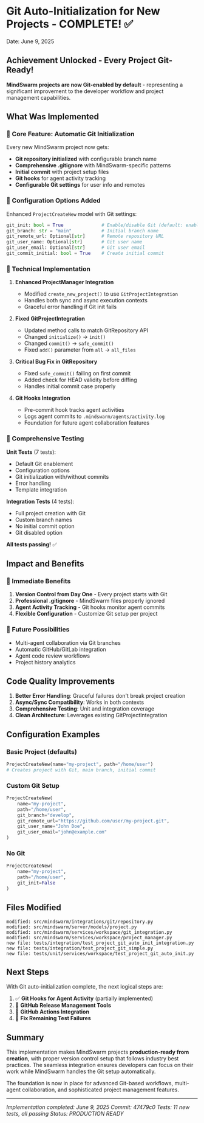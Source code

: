 # Git Auto-Initialization for New Projects - COMPLETE! ✅

Date: June 9, 2025

## Achievement Unlocked - Every Project Git-Ready!

**MindSwarm projects are now Git-enabled by default** - representing a significant improvement to the developer workflow and project management capabilities.

## What Was Implemented

### 🎯 Core Feature: Automatic Git Initialization
Every new MindSwarm project now gets:
- **Git repository initialized** with configurable branch name
- **Comprehensive .gitignore** with MindSwarm-specific patterns
- **Initial commit** with project setup files
- **Git hooks** for agent activity tracking
- **Configurable Git settings** for user info and remotes

### 📝 Configuration Options Added

Enhanced `ProjectCreateNew` model with Git settings:
```python
git_init: bool = True              # Enable/disable Git (default: enabled)
git_branch: str = "main"           # Initial branch name
git_remote_url: Optional[str]      # Remote repository URL
git_user_name: Optional[str]       # Git user name
git_user_email: Optional[str]      # Git user email
git_commit_initial: bool = True    # Create initial commit
```

### 🔧 Technical Implementation

1. **Enhanced ProjectManager Integration**
   - Modified `create_new_project()` to use `GitProjectIntegration`
   - Handles both sync and async execution contexts
   - Graceful error handling if Git init fails

2. **Fixed GitProjectIntegration**
   - Updated method calls to match GitRepository API
   - Changed `initialize()` → `init()`
   - Changed `commit()` → `safe_commit()`
   - Fixed `add()` parameter from `all` → `all_files`

3. **Critical Bug Fix in GitRepository**
   - Fixed `safe_commit()` failing on first commit
   - Added check for HEAD validity before diffing
   - Handles initial commit case properly

4. **Git Hooks Integration**
   - Pre-commit hook tracks agent activities
   - Logs agent commits to `.mindswarm/agents/activity.log`
   - Foundation for future agent collaboration features

### 🧪 Comprehensive Testing

**Unit Tests** (7 tests):
- Default Git enablement
- Configuration options
- Git initialization with/without commits
- Error handling
- Template integration

**Integration Tests** (4 tests):
- Full project creation with Git
- Custom branch names
- No initial commit option
- Git disabled option

**All tests passing!** ✅

## Impact and Benefits

### 🚀 Immediate Benefits
1. **Version Control from Day One** - Every project starts with Git
2. **Professional .gitignore** - MindSwarm files properly ignored
3. **Agent Activity Tracking** - Git hooks monitor agent commits
4. **Flexible Configuration** - Customize Git setup per project

### 🔮 Future Possibilities
- Multi-agent collaboration via Git branches
- Automatic GitHub/GitLab integration
- Agent code review workflows
- Project history analytics

## Code Quality Improvements

1. **Better Error Handling**: Graceful failures don't break project creation
2. **Async/Sync Compatibility**: Works in both contexts
3. **Comprehensive Testing**: Unit and integration coverage
4. **Clean Architecture**: Leverages existing GitProjectIntegration

## Configuration Examples

### Basic Project (defaults)
```python
ProjectCreateNew(name="my-project", path="/home/user")
# Creates project with Git, main branch, initial commit
```

### Custom Git Setup
```python
ProjectCreateNew(
    name="my-project",
    path="/home/user",
    git_branch="develop",
    git_remote_url="https://github.com/user/my-project.git",
    git_user_name="John Doe",
    git_user_email="john@example.com"
)
```

### No Git
```python
ProjectCreateNew(
    name="my-project", 
    path="/home/user",
    git_init=False
)
```

## Files Modified

```
modified: src/mindswarm/integrations/git/repository.py
modified: src/mindswarm/server/models/project.py  
modified: src/mindswarm/services/workspace/git_integration.py
modified: src/mindswarm/services/workspace/project_manager.py
new file: tests/integration/test_project_git_auto_init_integration.py
new file: tests/integration/test_project_git_simple.py
new file: tests/unit/services/workspace/test_project_git_auto_init.py
```

## Next Steps

With Git auto-initialization complete, the next logical steps are:
1. ✅ **Git Hooks for Agent Activity** (partially implemented)
2. 🔄 **GitHub Release Management Tools**
3. 🔄 **GitHub Actions Integration**
4. 🔄 **Fix Remaining Test Failures**

## Summary

This implementation makes MindSwarm projects **production-ready from creation**, with proper version control setup that follows industry best practices. The seamless integration ensures developers can focus on their work while MindSwarm handles the Git setup automatically.

The foundation is now in place for advanced Git-based workflows, multi-agent collaboration, and sophisticated project management features.

---

*Implementation completed: June 9, 2025*
*Commit: 47479c0*
*Tests: 11 new tests, all passing*
*Status: PRODUCTION READY*